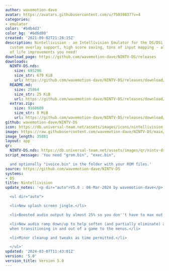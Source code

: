 ```yaml
---
author: wavemotion-dave
avatar: https://avatars.githubusercontent.com/u/75039837?v=4
categories:
- emulator
color: '#b4b4d3'
color_bg: '#6d6d80'
created: '2021-09-02T21:28:15Z'
description: Nintellivision - an Intellivision Emulator for the DS/DSi. High compatibility,
  custom overlay support, high score saving, tons of input mapping - all the quality
  of life improvements you need!
download_page: https://github.com/wavemotion-dave/NINTV-DS/releases
downloads:
  NINTV-DS.nds:
    size: 695296
    size_str: 679 KiB
    url: https://github.com/wavemotion-dave/NINTV-DS/releases/download/5.0/NINTV-DS.nds
  README.md:
    size: 25864
    size_str: 25 KiB
    url: https://github.com/wavemotion-dave/NINTV-DS/releases/download/5.0/README.md
  extras.zip:
    size: 9160609
    size_str: 8 MiB
    url: https://github.com/wavemotion-dave/NINTV-DS/releases/download/5.0/extras.zip
github: wavemotion-dave/NINTV-DS
icon: https://db.universal-team.net/assets/images/icons/nintellivision.png
image: https://raw.githubusercontent.com/wavemotion-dave/NINTV-DS/main/arm9/gfx/bgTop.png
image_length: 35881
layout: app
qr:
  NINTV-DS.nds: https://db.universal-team.net/assets/images/qr/nintv-ds-nds.png
script_message: 'You need "grom.bin", "exec.bin",

  and optionally "ivoice.bin" in the folder with your ROM files.'
source: https://github.com/wavemotion-dave/NINTV-DS
systems:
- DS
title: Nintellivision
update_notes: '<p dir="auto">V5.0 : 06-Mar-2024 by wavemotion-dave</p>

  <ul dir="auto">

  <li>New splash screen jingle.</li>

  <li>Boosted audio output by almost 25% so you don''t have to max out your DS volume.</li>

  <li>New audio ramp down/up to help soften (and partially eliminate) audio pops/clicks
  when transitioning in and out of a game to the menus.</li>

  <li>Minor cleanup and tweaks as time permitted.</li>

  </ul>'
updated: '2024-03-07T11:43:01Z'
version: '5.0'
version_title: Version 5.0
---
```


